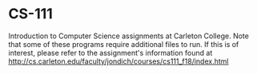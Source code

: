 # CS-111
Introduction to Computer Science assignments at Carleton College.
Note that some of these programs require additional files to run. If this is of interest, please refer to the assignment's
information found at http://cs.carleton.edu/faculty/jondich/courses/cs111_f18/index.html
